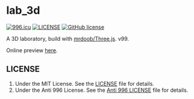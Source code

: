 # lab_3d

[![996.icu](https://img.shields.io/badge/link-996.icu-red.svg)](https://996.icu)
[![LICENSE](https://img.shields.io/badge/license-Anti%20996-blue.svg)](https://github.com/996icu/996.ICU/blob/master/LICENSE)
[![GitHub license](https://img.shields.io/badge/license-MIT-blue.svg)](https://github.com/luhaopeng/lab_3d/blob/master/LICENSE)

A 3D laboratory, build with [mrdoob/Three.js](https://github.com/mrdoob/three.js). v99.

Online preview [here](https://back.luhaopeng.com/threejs/3DLab/).

## LICENSE

1. Under the MIT License. See the [LICENSE](https://github.com/luhaopeng/lab_3d/blob/master/LICENSE) file for details.
2. Under the Anti 996 License. See the [Anti 996 LICENSE](https://github.com/luhaopeng/lab_3d/blob/master/LICENSE.NPL) file for details.
